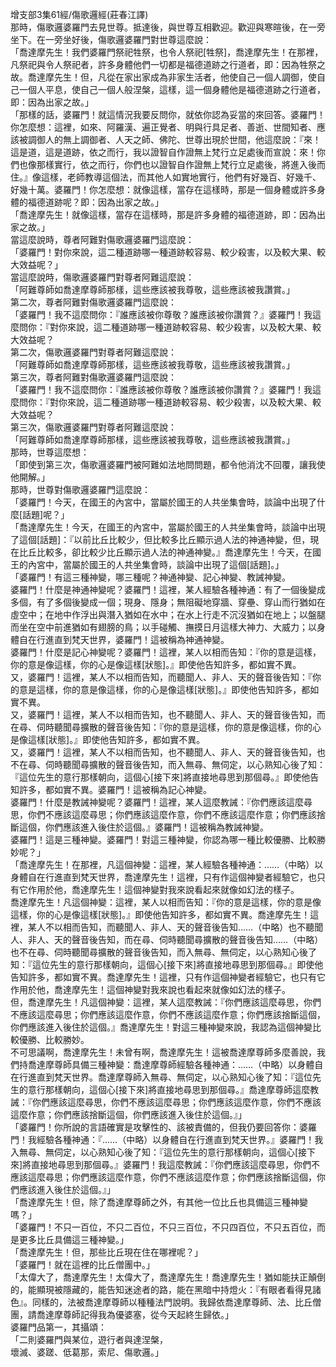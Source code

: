 增支部3集61經/傷歌邏經(莊春江譯)  
那時，傷歌邏婆羅門去見世尊。抵達後，與世尊互相歡迎。歡迎與寒暄後，在一旁坐下。在一旁坐好後，傷歌邏婆羅門對世尊這麼說：  
「喬達摩先生！我們婆羅門祭祀牲祭，也令人祭祀[牲祭]，喬達摩先生！在那裡，凡祭祀與令人祭祀者，許多身體他們一切都是福德道跡之行道者，即：因為牲祭之故。喬達摩先生！但，凡從在家出家成為非家生活者，他使自己一個人調御，使自己一個人平息，使自己一個人般涅槃，這樣，這一個身體他是福德道跡之行道者，即：因為出家之故。」  
「那樣的話，婆羅門！就這情況我要反問你，就依你認為妥當的來回答。婆羅門！你怎麼想：這裡，如來、阿羅漢、遍正覺者、明與行具足者、善逝、世間知者、應該被調御人的無上調御者、人天之師、佛陀、世尊出現於世間，他這麼說：『來！這是道，這是道跡，依之而行，我以證智自作證無上梵行立足處後而宣說：來！你們也像那樣實行，依之而行，你們也以證智自作證無上梵行立足處後，將進入後而住。』像這樣，老師教導這個法，而其他人如實地實行，他們有好幾百、好幾千、好幾十萬。婆羅門！你怎麼想：就像這樣，當存在這樣時，那是一個身體或許多身體的福德道跡呢？即：因為出家之故。」  
「喬達摩先生！就像這樣，當存在這樣時，那是許多身體的福德道跡，即：因為出家之故。」  
當這麼說時，尊者阿難對傷歌邏婆羅門這麼說：  
「婆羅門！對你來說，這二種道跡哪一種道跡較容易、較少殺害，以及較大果、較大效益呢？」  
當這麼說時，傷歌邏婆羅門對尊者阿難這麼說：  
「阿難尊師如喬達摩尊師那樣，這些應該被我尊敬，這些應該被我讚賞。」  
第二次，尊者阿難對傷歌邏婆羅門這麼說：  
「婆羅門！我不這麼問你：『誰應該被你尊敬？誰應該被你讚賞？』婆羅門！我這麼問你：『對你來說，這二種道跡哪一種道跡較容易、較少殺害，以及較大果、較大效益呢？  
第二次，傷歌邏婆羅門對尊者阿難這麼說：  
「阿難尊師如喬達摩尊師那樣，這些應該被我尊敬，這些應該被我讚賞。」  
第三次，尊者阿難對傷歌邏婆羅門這麼說：  
「婆羅門！我不這麼問你：『誰應該被你尊敬？誰應該被你讚賞？』婆羅門！我這麼問你：『對你來說，這二種道跡哪一種道跡較容易、較少殺害，以及較大果、較大效益呢？  
第三次，傷歌邏婆羅門對尊者阿難這麼說：  
「阿難尊師如喬達摩尊師那樣，這些應該被我尊敬，這些應該被我讚賞。」  
那時，世尊這麼想：  
「即使到第三次，傷歌邏婆羅門被阿難如法地問問題，都令他消沈不回覆，讓我使他開解。」  
那時，世尊對傷歌邏婆羅門這麼說：  
「婆羅門！今天，在國王的內宮中，當屬於國王的人共坐集會時，談論中出現了什麼[話題]呢？」  
「喬達摩先生！今天，在國王的內宮中，當屬於國王的人共坐集會時，談論中出現了這個[話題]：『以前比丘比較少，但比較多比丘顯示過人法的神通神變，但，現在比丘比較多，卻比較少比丘顯示過人法的神通神變。』喬達摩先生！今天，在國王的內宮中，當屬於國王的人共坐集會時，談論中出現了這個[話題]。」  
「婆羅門！有這三種神變，哪三種呢？神通神變、記心神變、教誡神變。  
婆羅門！什麼是神通神變呢？婆羅門！這裡，某人經驗各種神通：有了一個後變成多個，有了多個後變成一個；現身、隱身；無阻礙地穿牆、穿壘、穿山而行猶如在虛空中；在地中作浮出與潛入猶如在水中；在水上行走不沉沒猶如在地上；以盤腿而坐在空中前進猶如有翅膀的鳥；以手碰觸、撫摸日月這樣大神力、大威力；以身體自在行進直到梵天世界，婆羅門！這被稱為神通神變。  
婆羅門！什麼是記心神變呢？婆羅門！這裡，某人以相而告知：『你的意是這樣，你的意是像這樣，你的心是像這樣[狀態]。』即使他告知許多，都如實不異。  
又，婆羅門！這裡，某人不以相而告知，而聽聞人、非人、天的聲音後告知：『你的意是這樣，你的意是像這樣，你的心是像這樣[狀態]。』即使他告知許多，都如實不異。  
又，婆羅門！這裡，某人不以相而告知，也不聽聞人、非人、天的聲音後告知，而在尋、伺時聽聞尋擴散的聲音後告知：『你的意是這樣，你的意是像這樣，你的心是像這樣[狀態]。』即使他告知許多，都如實不異。  
又，婆羅門！這裡，某人不以相而告知，也不聽聞人、非人、天的聲音後告知，也不在尋、伺時聽聞尋擴散的聲音後告知，而入無尋、無伺定，以心熟知心後了知：『這位先生的意行那樣朝向，這個心[接下來]將直接地尋思到那個尋。』即使他告知許多，都如實不異。婆羅門！這被稱為記心神變。  
婆羅門！什麼是教誡神變呢？婆羅門！這裡，某人這麼教誡：『你們應該這麼尋思，你們不應該這麼尋思；你們應該這麼作意，你們不應該這麼作意；你們應該捨斷這個，你們應該進入後住於這個。』婆羅門！這被稱為教誡神變。  
婆羅門！這是三種神變。婆羅門！對這三種神變，你認為哪一種比較優勝、比較勝妙呢？」  
「喬達摩先生！在那裡，凡這個神變：這裡，某人經驗各種神通：……（中略）以身體自在行進直到梵天世界，喬達摩先生！這裡，只有作這個神變者經驗它，也只有它作用於他，喬達摩先生！這個神變對我來說看起來就像如幻法的樣子。  
喬達摩先生！凡這個神變：這裡，某人以相而告知：『你的意是這樣，你的意是像這樣，你的心是像這樣[狀態]。』即使他告知許多，都如實不異。喬達摩先生！這裡，某人不以相而告知，而聽聞人、非人、天的聲音後告知……（中略）也不聽聞人、非人、天的聲音後告知，而在尋、伺時聽聞尋擴散的聲音後告知……（中略）也不在尋、伺時聽聞尋擴散的聲音後告知，而入無尋、無伺定，以心熟知心後了知：『這位先生的意行那樣朝向，這個心[接下來]將直接地尋思到那個尋。』即使他告知許多，都如實不異。喬達摩先生！這裡，只有作這個神變者經驗它，也只有它作用於他，喬達摩先生！這個神變對我來說也看起來就像如幻法的樣子。  
但，喬達摩先生！凡這個神變：這裡，某人這麼教誡：『你們應該這麼尋思，你們不應該這麼尋思；你們應該這麼作意，你們不應該這麼作意；你們應該捨斷這個，你們應該進入後住於這個。』喬達摩先生！對這三種神變來說，我認為這個神變比較優勝、比較勝妙。  
不可思議啊，喬達摩先生！未曾有啊，喬達摩先生！這被喬達摩尊師多麼善說，我們持喬達摩尊師具備三種神變：喬達摩尊師經驗各種神通：……（中略）以身體自在行進直到梵天世界。喬達摩尊師入無尋、無伺定，以心熟知心後了知：『這位先生的意行那樣朝向，這個心[接下來]將直接地尋思到那個尋。』喬達摩尊師這麼教誡：『你們應該這麼尋思，你們不應該這麼尋思；你們應該這麼作意，你們不應該這麼作意；你們應該捨斷這個，你們應該進入後住於這個。』」  
「婆羅門！你所說的言語確實是攻擊性的、該被責備的，但我仍要回答你：婆羅門！我經驗各種神通：『……（中略）以身體自在行進直到梵天世界。』婆羅門！我入無尋、無伺定，以心熟知心後了知：『這位先生的意行那樣朝向，這個心[接下來]將直接地尋思到那個尋。』婆羅門！我這麼教誡：『你們應該這麼尋思，你們不應該這麼尋思；你們應該這麼作意，你們不應該這麼作意；你們應該捨斷這個，你們應該進入後住於這個。』」  
「喬達摩先生！但，除了喬達摩尊師之外，有其他一位比丘也具備這三種神變嗎？」  
「婆羅門！不只一百位，不只二百位，不只三百位，不只四百位，不只五百位，而是更多比丘具備這三種神變。」  
「喬達摩先生！但，那些比丘現在住在哪裡呢？」  
「婆羅門！就在這裡的比丘僧團中。」  
「太偉大了，喬達摩先生！太偉大了，喬達摩先生！喬達摩先生！猶如能扶正顛倒的，能顯現被隱藏的，能告知迷途者的路，能在黑暗中持燈火：『有眼者看得見諸色』。同樣的，法被喬達摩尊師以種種法門說明。我歸依喬達摩尊師、法、比丘僧團，請喬達摩尊師記得我為優婆塞，從今天起終生歸依。」  
婆羅門品第一，其攝頌：  
「二則婆羅門與某位，遊行者與達涅槃，  
壞滅、婆蹉、低葛那，索尼、傷歌邏。」  
  
  
